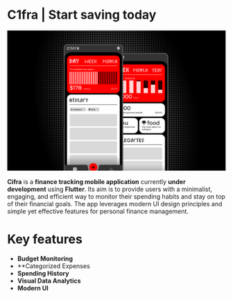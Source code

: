 # **C1fra** | Start saving today

![image](./render.png)

**Cifra** is a **finance tracking mobile application** currently **under development** using **Flutter**. Its aim is to provide users with a minimalist, engaging, and efficient way to monitor their spending habits and stay on top of their financial goals. The app leverages modern UI design principles and simple yet effective features for personal finance management.
# Key features
- **Budget Monitoring**
- **Categorized Expenses 
- **Spending History**
- **Visual Data Analytics**
- **Modern UI**
